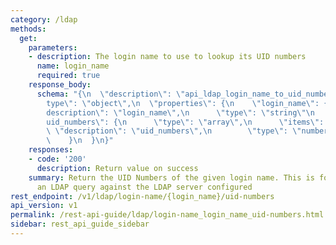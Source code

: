 ```yaml
---
category: /ldap
methods:
  get:
    parameters:
    - description: The login name to use to lookup its UID numbers
      name: login_name
      required: true
    response_body:
      schema: "{\n  \"description\": \"api_ldap_login_name_to_uid_numbers\",\n  \"\
        type\": \"object\",\n  \"properties\": {\n    \"login_name\": {\n      \"\
        description\": \"login_name\",\n      \"type\": \"string\"\n    },\n    \"\
        uid_numbers\": {\n      \"type\": \"array\",\n      \"items\": {\n       \
        \ \"description\": \"uid_numbers\",\n        \"type\": \"number\"\n      }\n\
        \    }\n  }\n}"
    responses:
    - code: '200'
      description: Return value on success
    summary: Return the UID Numbers of the given login name. This is found by issuing
      an LDAP query against the LDAP server configured
rest_endpoint: /v1/ldap/login-name/{login_name}/uid-numbers
api_version: v1
permalink: /rest-api-guide/ldap/login-name_login_name_uid-numbers.html
sidebar: rest_api_guide_sidebar
---
```

